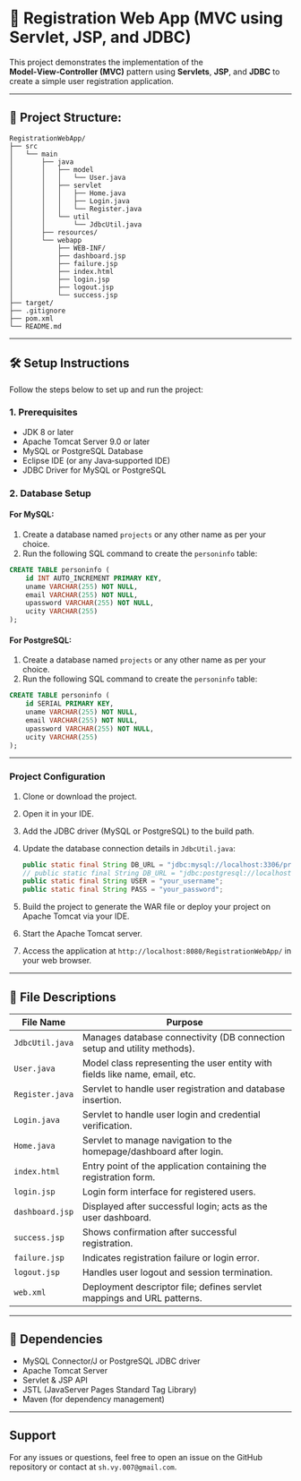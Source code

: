 # 👤 Registration Web App (MVC using Servlet, JSP, and JDBC)

This project demonstrates the implementation of the **Model‑View‑Controller (MVC)** pattern using **Servlets**, **JSP**, and **JDBC** to create a simple user registration application.

---

## 📂 Project Structure:
```
RegistrationWebApp/
├── src
│   └── main
│       ├── java
│       │   ├── model
│       │   │   └── User.java
│       │   ├── servlet
│       │   │   ├── Home.java
│       │   │   ├── Login.java
│       │   │   └── Register.java
│       │   └── util
│       │       └── JdbcUtil.java
│       ├── resources/
│       └── webapp
│           ├── WEB-INF/
│           ├── dashboard.jsp
│           ├── failure.jsp
│           ├── index.html
│           ├── login.jsp
│           ├── logout.jsp
│           └── success.jsp
├── target/
├── .gitignore
├── pom.xml
└── README.md
```
---

## 🛠️ Setup Instructions

Follow the steps below to set up and run the project:

### 1. Prerequisites
- JDK 8 or later
- Apache Tomcat Server 9.0 or later
- MySQL or PostgreSQL Database
- Eclipse IDE (or any Java‑supported IDE)
- JDBC Driver for MySQL or PostgreSQL

### 2. Database Setup

#### For MySQL:
1. Create a database named `projects` or any other name as per your choice.
2. Run the following SQL command to create the `personinfo` table:

```sql
CREATE TABLE personinfo (
    id INT AUTO_INCREMENT PRIMARY KEY,
    uname VARCHAR(255) NOT NULL,
    email VARCHAR(255) NOT NULL,
    upassword VARCHAR(255) NOT NULL,
    ucity VARCHAR(255)
);
```
#### For PostgreSQL:
1. Create a database named `projects` or any other name as per your choice.
2. Run the following SQL command to create the `personinfo` table:

```sql
CREATE TABLE personinfo (
    id SERIAL PRIMARY KEY,
    uname VARCHAR(255) NOT NULL,
    email VARCHAR(255) NOT NULL,
    upassword VARCHAR(255) NOT NULL,
    ucity VARCHAR(255)
);
```
---

### Project Configuration
1. Clone or download the project.
2. Open it in your IDE.
3. Add the JDBC driver (MySQL or PostgreSQL) to the build path.
4. Update the database connection details in `JdbcUtil.java`:
   ```java
   public static final String DB_URL = "jdbc:mysql://localhost:3306/projects"; // For MySQL
   // public static final String DB_URL = "jdbc:postgresql://localhost:5432/projects"; // For PostgreSQL
   public static final String USER = "your_username";
   public static final String PASS = "your_password";
   ```
   
5. Build the project to generate the WAR file or deploy your project on Apache Tomcat via your IDE.
6. Start the Apache Tomcat server.
7. Access the application at `http://localhost:8080/RegistrationWebApp/` in your web browser.

---
## 📜 File Descriptions

| File Name          | Purpose                                                                 |
|--------------------|-------------------------------------------------------------------------|
| `JdbcUtil.java`     | Manages database connectivity (DB connection setup and utility methods). |
| `User.java`         | Model class representing the user entity with fields like name, email, etc. |
| `Register.java`     | Servlet to handle user registration and database insertion.             |
| `Login.java`        | Servlet to handle user login and credential verification.               |
| `Home.java`         | Servlet to manage navigation to the homepage/dashboard after login.     |
| `index.html`        | Entry point of the application containing the registration form.        |
| `login.jsp`         | Login form interface for registered users.                              |
| `dashboard.jsp`     | Displayed after successful login; acts as the user dashboard.           |
| `success.jsp`       | Shows confirmation after successful registration.                       |
| `failure.jsp`       | Indicates registration failure or login error.                          |
| `logout.jsp`        | Handles user logout and session termination.                            |
| `web.xml`           | Deployment descriptor file; defines servlet mappings and URL patterns.  |

---
## 🔗 Dependencies
- MySQL Connector/J or PostgreSQL JDBC driver
- Apache Tomcat Server
- Servlet & JSP API
- JSTL (JavaServer Pages Standard Tag Library)
- Maven (for dependency management)

---
## Support
For any issues or questions, feel free to open an issue on the GitHub repository or contact at `sh.vy.007@gmail.com`.



